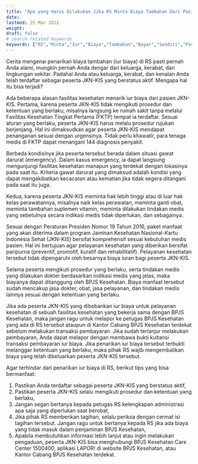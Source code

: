 ```yaml
---
title: "Apa yang Harus Dilakukan Jika RS Minta Biaya Tambahan Dari Pasien JKN KIS"
date: 
lastmod: 25 Mar 2021
weight: 
draft: false
# search related keywords
keywords: ["RS","Minta","Iur","Biaya","Tambahan","Bayar","Sendiri","Pasien","JKN","KIS","BPJS","Kesehatan","",""]
---
```


Cerita mengenai penarikan biaya tambahan (iur biaya) di RS pasti pernah Anda alami, mungkin pernah Anda dengar dari keluarga, kerabat, dan lingkungan sekitar. Padahal Anda atau keluarga, kerabat, dan kenalan Anda telah terdaftar sebagai peserta JKN-KIS yang berstatus aktif. Mengapa hal itu bisa terjadi?

Ada beberapa alasan fasilitas kesehatan menarik iur biaya dari pasien JKN-KIS. Pertama, karena peserta JKN-KIS tidak mengikuti prosedur dan ketentuan yang berlaku, misalnya langsung ke rumah sakit tanpa melalui Fasilitas Kesehatan Tingkat Pertama (FKTP) tempat ia terdaftar. Sesuai aturan yang berlaku, peserta JKN-KIS harus melalu prosedur rujukan berjenjang. Hal ini dimaksudkan agar peserta JKN-KIS mendapat penanganan sesuai dengan urgensinya. Tidak perlu khawatir, para tenaga medis di FKTP dapat menangani 144 diagnosis penyakit.

Berbeda kondisinya jika peserta tersebut berada dalam situasi gawat darurat (emergency). Dalam kasus emergency, ia dapat langsung mengunjungi fasilitas kesehatan manapun yang terdekat dengan lokasinya pada saat itu. Kriteria gawat darurat yang dimaksud adalah kondisi yang dapat mengakibatkan kecacatan atau kematian jika tidak segera ditangani pada saat itu juga.

Kedua, karena peserta JKN-KIS meminta hak lebih tinggi atau di luar hak kelas perawatannya, misalnya naik kelas perawatan, meminta ganti obat, meminta tambahan suplemen vitamin, meminta dilakukan tindakan medis yang sebetulnya secara indikasi medis tidak diperlukan, dan sebagainya.

Sesuai dengan Peraturan Presiden Nomor 19 Tahun 2016, paket manfaat yang akan diterima dalam program Jaminan Kesehatan Nasional-Kartu Indonesia Sehat (JKN-KIS) bersifat komprehensif sesuai kebutuhan medis pasien. Hal ini bertujuan agar pelayanan kesehatan yang diberikan bersifat paripurna (preventif, promotif, kuratif dan rehabilitatif). Pelayanan kesehatan tersebut tidak dipengaruhi oleh besarnya biaya iuran bagi peserta JKN-KIS.

Selama peserta mengikuti prosedur yang berlaku, serta tindakan medis yang dilakukan dokter berdasarkan indikasi medis yang jelas, maka biayanya dapat ditanggung oleh BPJS Kesehatan. Biaya manfaat tersebut sudah mencakup jasa dokter, obat, jasa pelayanan, dan tindakan medis lainnya sesuai dengan ketentuan yang berlaku.

Jika ada peserta JKN-KIS yang dibebankan iur biaya untuk pelayanan kesehatan di sebuah fasilitas kesehatan yang bekerja sama dengan BPJS Kesehatan, maka jangan ragu untuk melapor ke petugas BPJS Kesehatan yang ada di RS tersebut ataupun di Kantor Cabang BPJS Kesehatan terdekat sebelum melakukan transaksi pembayaran. Jika sudah terlanjur melakukan pembayaran, Anda dapat melapor dengan membawa bukti kuitansi transaksi pembayaran iur biaya. Jika penarikan iur biaya tersebut terbukti melanggar ketentuan yang berlaku, maka pihak RS wajib mengembalikan biaya yang telah dikeluarkan peserta JKN-KIS tersebut.

Agar terhindar dari penarikan iur biaya di RS, berikut tips yang bisa bermanfaat:

1. Pastikan Anda terdaftar sebagai peserta JKN-KIS yang berstatus aktif,
2. Pastikan peserta JKN-KIS selalu mengikuti prosedur dan ketentuan yang berlaku,
3. Jangan segan bertanya kepada petugas RS kelengkapan administrasi apa saja yang diperlukan saat berobat,
3. Jika pihak RS memberikan tagihan, selalu periksa dengan cermat isi tagihan tersebut. Jangan ragu untuk bertanya kepada RS jika ada biaya yang tidak masuk dalam penjaminan BPJS Kesehatan,
4. Apabila membutuhkan informasi lebih lanjut atau ingin melakukan pengaduan, peserta JKN-KIS bisa menghubungi BPJS Kesehatan Care Center 1500400, aplikasi LAPOR! di website BPJS Kesehatan, atau Kantor Cabang BPJS Kesehatan terdekat.